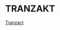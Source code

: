# TRANZAKT

[Tranzact](https://medium.com/@fajiolaotan/introduction-and-problem-statement-be1db99cce24)

